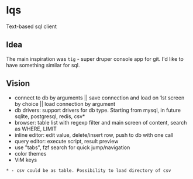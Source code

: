 # lqs
Text-based sql client

## Idea
The main inspiration was `tig` - super druper console app for git. I'd like to have something similar for sql.

## Vision

* connect to db by arguments || save connection and load on 1st screen by choice || load connection by argument
* db drivers: support drivers for db type. Starting from mysql, in future sqlite, postgresql, redis, csv*
* browser: table list with regexp filter and main screen of content, search as WHERE, LIMIT
* inline editor: edit value, delete/insert row, push to db with one call
* query editor: execute script, result preview
* use "tabs", fzf search for quick jump/navigation
* color themes
* ViM keys

`* - csv could be as table. Possibility to load directory of csv`
